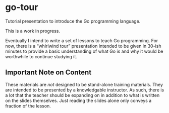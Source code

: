 # go-tour
Tutorial presentation to introduce the Go programming language.

This is a work in progress.

Eventually I intend to write a set of lessons to teach Go programming.
For now, there is a “whirlwind tour” presentation intended to be given in 30-ish minutes
to provide a basic understanding of what Go is and why it would be worthwhile to continue
studying it.

## Important Note on Content
These materials are *not* designed to be stand-alone training materials.
They are intended to be presented by a knowledgable instructor. As such, there is a lot that
the teacher should be expanding on in addition to what is written on the slides themselves.
Just reading the slides alone only conveys a fraction of the lesson.
